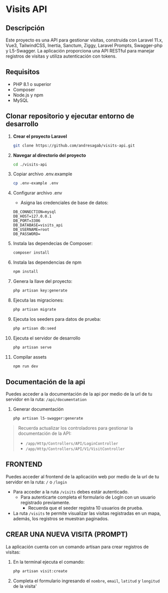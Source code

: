 # Visits API

## Descripción

Este proyecto es una API para gestionar visitas, construida con Laravel 11.x, Vue3, TailwindCSS, Inertia, Sanctum, Ziggy, Laravel Prompts, Swagger-php y L5-Swagger. La aplicación proporciona una API RESTful para manejar registros de visitas y utiliza autenticación con tokens.

## Requisitos

- PHP 8.1 o superior
- Composer
- Node.js y npm
- MySQL

## Clonar repositorio y ejecutar entorno de desarrollo

1. **Crear el proyecto Laravel**

   ```bash
   git clone https://github.com/andresagab/visits-api.git
   ```

2. **Navegar al directorio del proyecto**
    
    ```bash
   cd ./visits-api
   ```

3. Copiar archivo .env.example
    
    ```bash
   cp .env-example .env
   ```

4. Configurar archivo .env

    - Asigna las credenciales de base de datos:
    ```env
    DB_CONNECTION=mysql
    DB_HOST=127.0.0.1
    DB_PORT=3306
    DB_DATABASE=visits_api
    DB_USERNAME=root
    DB_PASSWORD=
   ```

5. Instala las dependecias de Composer:
   ```bash
   composer install
   ``` 
6. Instala las dependencias de npm
    ```bash
   npm install
   ```
7. Genera la llave del proyecto:
    ```bash
   php artisan key:generate
   ```
8. Ejecuta las migraciones:
    ```bash
   php artisan migrate
   ```
9. Ejecuta los seeders para datos de prueba:
    ```bash
   php artisan db:seed
   ```
10. Ejecuta el servidor de desarrollo
    ```bash
    php artisan serve
    ```
11. Compilar assets
    ```bash
    npm run dev
    ```

## Documentación de la api

Puedes acceder a la documentación de la api por medio de la url de tu servidor en la ruta: `/api/documentation`

1. Generar documentación

    ```bash
    php artisan l5-swagger:generate
    ```

> Recuerda actualizar los controladores para gestionar la documentación de la API:
> - `/app/Http/Controllers/API/LoginController`
> - `/app/Http/Controllers/API/V1/VisitController`

## FRONTEND

Puedes acceder al frontend de la aplicación web por medio de la url de tu servidor en la ruta: `/` o `/login`

- Para acceder a la ruta `/visits` debes estár autenticado.
  - Para autenticarte completa el formulario de LogIn con un usuario registrado previamente.
    - Recuerda que el seeder registra 10 usuarios de prueba.
- La ruta `/visits` te permite visualizar las visitas registradas en un mapa, además, los registros se muestran paginados.

## CREAR UNA NUEVA VISITA (PROMPT)

La aplicación cuenta con un comando artisan para crear registros de visitas:

1. En la terminal ejecuta el comando:
    ```sh
   php artisan visit:create
   ```
2. Completa el formulario ingresando el `nombre`, `email`, `latitud` y `longitud` de la visita'
